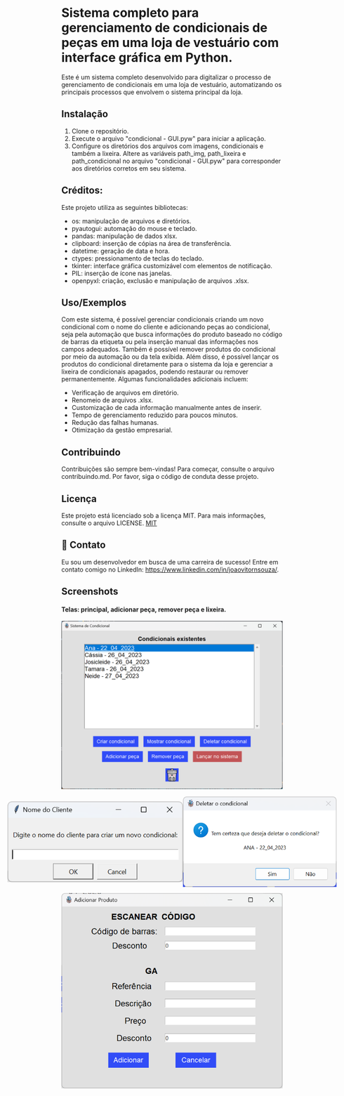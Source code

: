 
# Sistema completo para gerenciamento de condicionais de peças em uma loja de vestuário com interface gráfica em Python.

Este é um sistema completo desenvolvido para digitalizar o processo de gerenciamento de condicionais em uma loja de vestuário, automatizando os principais processos que envolvem o sistema principal da loja.


## Instalação

1. Clone o repositório.
2. Execute o arquivo "condicional - GUI.pyw" para iniciar a aplicação.
3. Configure os diretórios dos arquivos com imagens, condicionais e também a lixeira.     Altere as variáveis path_img, path_lixeira e path_condicional no arquivo "condicional - GUI.pyw" para corresponder aos diretórios corretos em seu sistema.


## Créditos:

Este projeto utiliza as seguintes bibliotecas:

* os: manipulação de arquivos e diretórios.
* pyautogui: automação do mouse e teclado.
* pandas: manipulação de dados xlsx.
* clipboard: inserção de cópias na área de transferência.
* datetime: geração de data e hora.
* ctypes: pressionamento de teclas do teclado.
* tkinter: interface gráfica customizável com elementos de notificação.
* PIL: inserção de ícone nas janelas.
* openpyxl: criação, exclusão e manipulação de arquivos .xlsx.


## Uso/Exemplos

Com este sistema, é possível gerenciar condicionais criando um novo condicional com o nome do cliente e adicionando peças ao condicional, seja pela automação que busca informações do produto baseado no código de barras da etiqueta ou pela inserção manual das informações nos campos adequados. Também é possível remover produtos do condicional por meio da automação ou da tela exibida. Além disso, é possível lançar os produtos do condicional diretamente para o sistema da loja e gerenciar a lixeira de condicionais apagados, podendo restaurar ou remover permanentemente. Algumas funcionalidades adicionais incluem:

* Verificação de arquivos em diretório.
* Renomeio de arquivos .xlsx.
* Customização de cada informação manualmente antes de inserir.
* Tempo de gerenciamento reduzido para poucos minutos.
* Redução das falhas humanas.
* Otimização da gestão empresarial.


## Contribuindo

Contribuições são sempre bem-vindas! Para começar, consulte o arquivo contribuindo.md. Por favor, siga o código de conduta desse projeto.


## Licença

Este projeto está licenciado sob a licença MIT. Para mais informações, consulte o arquivo LICENSE.
[MIT](https://choosealicense.com/licenses/mit/)


## 💬 Contato
Eu sou um desenvolvedor em busca de uma carreira de sucesso! Entre em contato comigo no LinkedIn: 
https://www.linkedin.com/in/joaovitornsouza/.


## Screenshots

#### **Telas**: principal, adicionar peça, remover peça e lixeira.


<p align="center">
  <img src="https://github.com/JoaoVNSouza/Sistema_Condicional_Produtos_RPA_PY/blob/main/screenshots/tela_principal.png" alt="Image" width="650">
</p>


<div style="display: flex; justify-content: center; align-items: center;">
  <img src="https://github.com/JoaoVNSouza/Sistema_Condicional_Produtos_RPA_PY/blob/main/screenshots/criar_condicional.png" alt="Criar condicional" width=400>
  <img src="https://github.com/JoaoVNSouza/Sistema_Condicional_Produtos_RPA_PY/blob/main/screenshots/deletar_condicional.png" alt="Deletar condicional" width=350>
</div>


<p align="center">
  <img src="https://github.com/JoaoVNSouza/Sistema_Condicional_Produtos_RPA_PY/blob/main/screenshots/adicionar_produto.png" alt="Image" width="650">
</p>